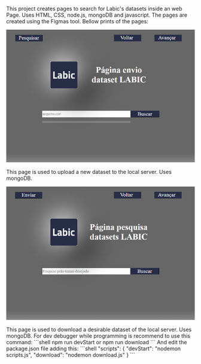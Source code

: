 This project creates pages to search for Labic's datasets inside an web Page. Uses HTML, CSS, node.js, mongoDB and javascript. The pages are created using the Figmas tool. Bellow prints of the pages:
<br />
<p align="center">
<img src="https://github.com/lorenzoppx/Website/blob/main/print_pages/enviar_page.png" width="600">
<p />
This page is used to upload a new dataset to the local server. Uses mongoDB.
<p align="center">
<img src="https://github.com/lorenzoppx/Website/blob/main/print_pages/pesquisar_page.png" width="600">
<p />
This page is used to download a desirable dataset of the local server. Uses mongoDB.
For dev debugger while programming is recommend to use this command:
```shell
  npm run devStart or npm run download
```
And edit the package.json file adding this:
```shell
  "scripts": {
    "devStart": "nodemon scripts.js",
    "download": "nodemon download.js"
  }
```
